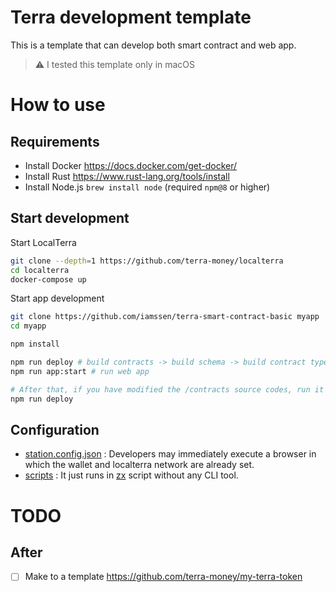 # Terra development template

This is a template that can develop both smart contract and web app.

> ⚠️ I tested this template only in macOS

# How to use

## Requirements

- Install Docker <https://docs.docker.com/get-docker/>
- Install Rust <https://www.rust-lang.org/tools/install>
- Install Node.js `brew install node` (required `npm@8` or higher)

## Start development

Start LocalTerra

```sh
git clone --depth=1 https://github.com/terra-money/localterra
cd localterra
docker-compose up
```

Start app development

```sh
git clone https://github.com/iamssen/terra-smart-contract-basic myapp
cd myapp

npm install

npm run deploy # build contracts -> build schema -> build contract types 
npm run app:start # run web app

# After that, if you have modified the /contracts source codes, run it again.
npm run deploy
```

## Configuration

- [station.config.json](station.config.json) : Developers may immediately execute a browser in which the wallet and localterra network are already set.
- [scripts](scripts) : It just runs in [zx](https://github.com/google/zx) script without any CLI tool. 

# TODO

## After

- [ ] Make to a template <https://github.com/terra-money/my-terra-token>
